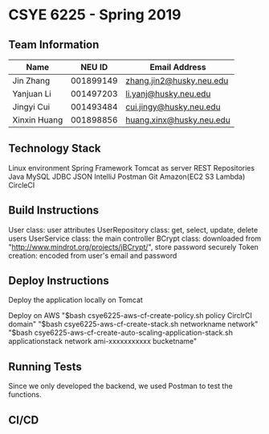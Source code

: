 # CSYE 6225 - Spring 2019

## Team Information

| Name | NEU ID | Email Address |
| --- | --- | --- |
|Jin Zhang|001899149|zhang.jin2@husky.neu.edu |
|Yanjuan Li|001497203|li.yanj@husky.neu.edu |
|Jingyi Cui|001493484|cui.jingy@husky.neu.edu |
|Xinxin Huang|001898856|huang.xinx@husky.neu.edu|

## Technology Stack
Linux environment
Spring Framework
Tomcat as server
REST Repositories
Java 
MySQL
JDBC
JSON
IntelliJ
Postman
Git
Amazon(EC2 S3 Lambda)
CircleCI

## Build Instructions
User class: user attributes
UserRepository class: get, select, update, delete users
UserService class: the main controller
BCrypt class: downloaded from "http://www.mindrot.org/projects/jBCrypt/", store password securely
Token creation: encoded from user's email and password

## Deploy Instructions
Deploy the application locally on Tomcat

Deploy on AWS 
"$bash csye6225-aws-cf-create-policy.sh policy CirclrCI domain"
"$bash csye6225-aws-cf-create-stack.sh networkname network"
"$bash csye6225-aws-cf-create-auto-scaling-application-stack.sh applicationstack network ami-xxxxxxxxxxx bucketname"

## Running Tests
Since we only developed the backend, we used Postman to test the functions.

## CI/CD



